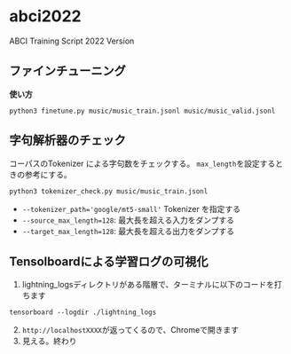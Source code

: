 # abci2022
ABCI Training Script 2022 Version

## ファインチューニング

__使い方__
```
python3 finetune.py music/music_train.jsonl music/music_valid.jsonl
```


## 字句解析器のチェック

コーパスのTokenizer による字句数をチェックする。
`max_length`を設定するときの参考にする。

```
python3 tokenizer_check.py music/music_train.jsonl 
```

* `--tokenizer_path='google/mt5-small'` Tokenizer を指定する
* `--source_max_length=128`: 最大長を超える入力をダンプする
* `--target_max_length=128`: 最大長を超える出力をダンプする


## Tensolboardによる学習ログの可視化

1. lightning_logsディレクトリがある階層で、ターミナルに以下のコードを打ちます
```
tensorboard --logdir ./lightning_logs
```

2. ```http://localhostXXXX```が返ってくるので、Chromeで開きます
3. 見える。終わり

